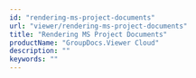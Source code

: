 ```yaml
---
id: "rendering-ms-project-documents"
url: "viewer/rendering-ms-project-documents"
title: "Rendering MS Project Documents"
productName: "GroupDocs.Viewer Cloud"
description: ""
keywords: ""
---
```



